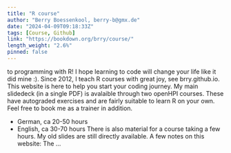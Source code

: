 ```yaml
---
title: "R course"
author: "Berry Boessenkool, berry-b@gmx.de"
date: "2024-04-09T09:18:33Z"
tags: [Course, Github]
link: "https://bookdown.org/brry/course/"
length_weight: "2.6%"
pinned: false
---
```


to programming with R!
I hope learning to code will change your life like it did mine :). Since 2012, I teach R courses with great joy, see brry.github.io.
This website is here to help you start your coding journey. My main slidedeck (in a single PDF) is avalaible through two openHPI courses.
These have autograded exercises and are fairly suitable to learn R on your own.
Feel free to book me as a trainer in addition.
- German, ca 20-50 hours
- English, ca 30-70 hours There is also material for a course taking a few hours.
My old slides are still directly available. A few notes on this website:
The ...
